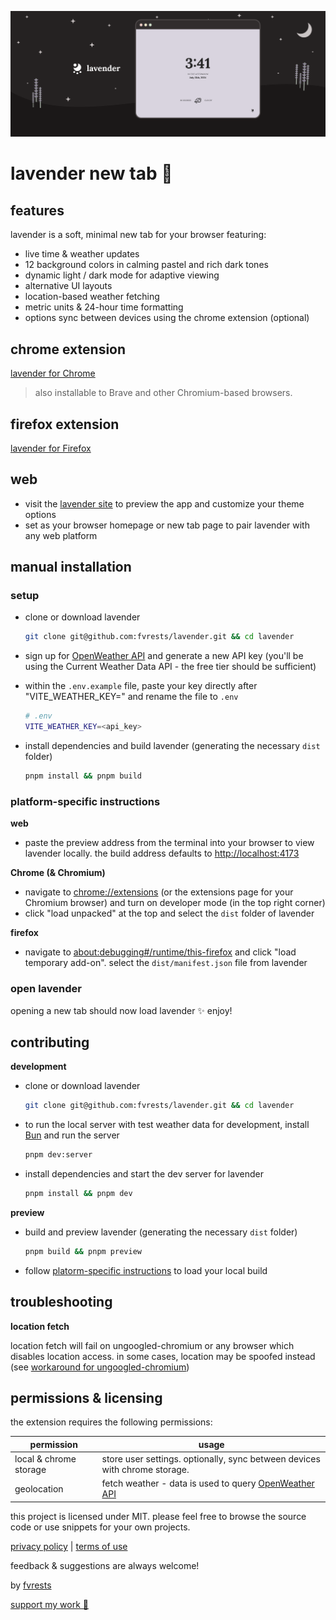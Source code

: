 ![illustration of a starry landscape with a screencap of the lavender app & the lavender logo](./promo/promo-marquee-1400@2x.png)

# lavender new tab 🌙

## features

lavender is a soft, minimal new tab for your browser featuring:

- live time & weather updates
- 12 background colors in calming pastel and rich dark tones
- dynamic light / dark mode for adaptive viewing
- alternative UI layouts
- location-based weather fetching
- metric units & 24-hour time formatting
- options sync between devices using the chrome extension (optional)

## chrome extension

[lavender for Chrome](https://chrome.google.com/webstore/detail/lavender-new-tab/ffobepdbanoiodmfimpmanafepclokbc)

> also installable to Brave and other Chromium-based browsers.

## firefox extension

[lavender for Firefox](https://addons.mozilla.org/en-US/firefox/addon/lavender-new-tab/#)

## web

- visit the [lavender site](https://lavender.fvrests.dev) to preview the app and customize your theme options
- set as your browser homepage or new tab page to pair lavender with any web platform

## manual installation

### setup

- clone or download lavender

  ```sh
  git clone git@github.com:fvrests/lavender.git && cd lavender
  ```

- sign up for [OpenWeather API](https://home.openweathermap.org/users/sign_up) and generate a new API key (you'll be using the Current Weather Data API - the free tier should be sufficient)

- within the `.env.example` file, paste your key directly after "VITE_WEATHER_KEY=" and rename the file to `.env`

  ```sh
  # .env
  VITE_WEATHER_KEY=<api_key>
  ```

- install dependencies and build lavender (generating the necessary `dist` folder)

  ```sh
  pnpm install && pnpm build
  ```

### platform-specific instructions

**web**

- paste the preview address from the terminal into your browser to view lavender locally. the build address defaults to [http://localhost:4173](http://localhost:4173)

**Chrome (& Chromium)**

- navigate to [chrome://extensions](chrome://extensions) (or the extensions page for your Chromium browser) and turn on developer mode (in the top right corner)
- click "load unpacked" at the top and select the `dist` folder of lavender

**firefox**

- navigate to [about:debugging#/runtime/this-firefox](about:debugging#/runtime/this-firefox) and click "load temporary add-on". select the `dist/manifest.json` file from lavender

### open lavender

opening a new tab should now load lavender ✨ enjoy!

## contributing

**development**

- clone or download lavender

  ```sh
  git clone git@github.com:fvrests/lavender.git && cd lavender
  ```

- to run the local server with test weather data for development, install [Bun](https://bun.sh/docs/installation) and run the server

  ```sh
  pnpm dev:server
  ```

- install dependencies and start the dev server for lavender

  ```sh
  pnpm install && pnpm dev
  ```

**preview**

- build and preview lavender (generating the necessary `dist` folder)

  ```sh
  pnpm build && pnpm preview
  ```

- follow [platorm-specific instructions](#platform-specific-instructions) to load your local build

## troubleshooting

**location fetch**

location fetch will fail on ungoogled-chromium or any browser which disables location access. in some cases, location may be spoofed instead (see [workaround for ungoogled-chromium](https://github.com/ungoogled-software/ungoogled-chromium/issues/1551#issuecomment-1738237814))

## permissions & licensing

the extension requires the following permissions:

| permission             | usage                                                                                       |
| ---------------------- | ------------------------------------------------------------------------------------------- |
| local & chrome storage | store user settings. optionally, sync between devices with chrome storage.                  |
| geolocation            | fetch weather - data is used to query [OpenWeather API](https://openweathermap.org/find?q=) |

this project is licensed under MIT. please feel free to browse the source code or use snippets for your own projects.

[privacy policy](https://github.com/fvrests/lavender/blob/main/privacy-policy.md) | [terms of use](https://github.com/fvrests/lavender/blob/main/terms-of-use.md)

feedback & suggestions are always welcome!

by [fvrests](https://fvrests.dev)

[support my work 💛](https://ko-fi.com/fvrests)
